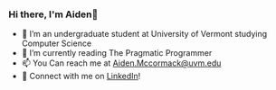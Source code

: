 ### Hi there, I'm Aiden👋
- 🔭 I’m an undergraduate student at University of Vermont studying Computer Science
- 📖 I’m currently reading The Pragmatic Programmer 
- 📫 You Can reach me at <Aiden.Mccormack@uvm.edu>
- 💼 Connect with me on [LinkedIn](www.linkedin.com/in/aiden-mccormack)!

<!--
**aidnrm/aidnrm** is a ✨ _special_ ✨ repository because its `README.md` (this file) appears on your GitHub profile.

Here are some ideas to get you started:


- 🌱 I’m currently learning ...
- 👯 I’m looking to collaborate on ...
- 🤔 I’m looking for help with ...
- 💬 Ask me about ...
- 📫 How to reach me: ...
- 😄 Pronouns: ...
- ⚡ Fun fact: ...
-->
